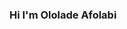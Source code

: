 ### Hi I'm Ololade Afolabi

<!--
**ololadeafo/ololadeafo** is a ✨ _special_ ✨ repository because its `README.md` (this file) appears on your GitHub profile.

Here are some ideas to get you started:

I’m currently a Full Stack Software Engineer student at Hack Reactor
- 🌱 I’m currently learning Python, JavaScript, CSS, HTML, Fast API, and MongoDB
- 👯 I’m looking to collaborate on ...
- 🤔 I’m looking for help with ...
- 💬 Ask me about ...
- 📫 How to reach me: ...
- 😄 Pronouns: ...
- ⚡ Fun fact: ...
-->

